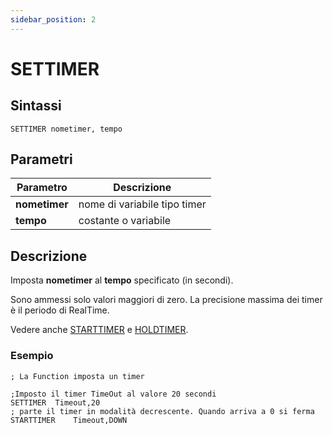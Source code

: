 ```yaml
---
sidebar_position: 2
---
```


# SETTIMER

## Sintassi

  ```
  SETTIMER nometimer, tempo
  ```

## Parametri
|Parametro                | Descrizione                                 |                
|-------------------------|---------------------------------------------|
| **nometimer**           | nome di variabile tipo timer                |  
| **tempo**               | costante o variabile                        |               

## Descrizione
Imposta **nometimer** al **tempo** specificato (in secondi).

Sono ammessi solo valori maggiori di zero. La precisione massima dei timer è il periodo di RealTime.

Vedere anche [STARTTIMER](STARTTIMER.md) e [HOLDTIMER](HOLDTIMER.md).

### Esempio
  ```phyton {4,6} showLineNumbers
  ; La Function imposta un timer 
  
  ;Imposto il timer TimeOut al valore 20 secondi
  SETTIMER	Timeout,20
  ; parte il timer in modalità decrescente. Quando arriva a 0 si ferma
  STARTTIMER	Timeout,DOWN
  ```